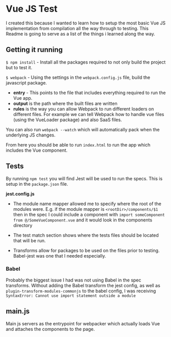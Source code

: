 # Vue JS Test

I created this because I wanted to learn how to setup the most basic Vue JS implementation from compilation all the way through to testing. This Readme is going to serve as a list of the things i learned along the way.

## Getting it running

`$ npm install` - Install all the packages required to not only build the project but to test it.

`$ webpack` - Using the settings in the `webpack.config.js` file, build the javascript package.

  * **entry** - This points to the file that includes everything required to run the Vue app.
  * **output** is the path where the built files are written
  * **rules** is the way you can allow Webpack to run different loaders on different files. For example we can tell Webpack how to handle vue files (using the VueLoader package) and also SaaS files.
  
  
  You can also run `webpack --watch` which will automatically pack when the underlying JS changes.
  
From here you should be able to run `index.html` to run the app which includes the Vue component.

## Tests

By running `npm test` you will find Jest will be used to run the specs. This is setup in the `package.json` file.

**jest.config.js**

* The module name mapper allowed me to specify where the root of the modules were. E.g. if the module mapper is `<rootDir>/components/$1` then in the spec I could include a component with `import someComponent from @/SomeVueComponent.vue` and it would look in the components directory

* The test match section shows where the tests files should be located that will be run.

* Transforms allow for packages to be used on the files prior to testing. Babel-jest was one that I needed especially.

### Babel
Probably the biggest issue I had was not using Babel in the spec transforms.  Without adding the Babel transform the jest config, as well as `plugin-transform-modules-commonjs` to the babel config, I was receiving 
  `SyntaxError: Cannot use import statement outside a module`

## main.js

Main js servers as the entrypoint for webpacker which actually loads Vue and attaches the components to the page.


